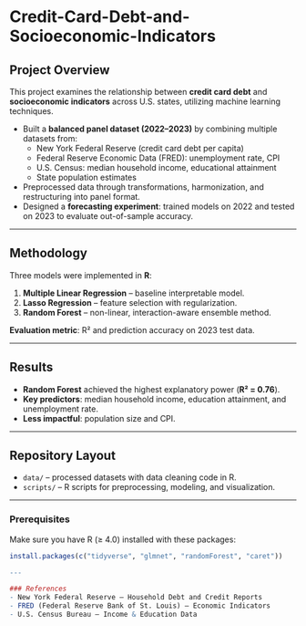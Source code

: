 # Credit-Card-Debt-and-Socioeconomic-Indicators
## Project Overview
This project examines the relationship between **credit card debt** and **socioeconomic indicators** across U.S. states, utilizing machine learning techniques.  

- Built a **balanced panel dataset (2022–2023)** by combining multiple datasets from:  
  - New York Federal Reserve (credit card debt per capita)  
  - Federal Reserve Economic Data (FRED): unemployment rate, CPI  
  - U.S. Census: median household income, educational attainment  
  - State population estimates  
- Preprocessed data through transformations, harmonization, and restructuring into panel format.  
- Designed a **forecasting experiment**: trained models on 2022 and tested on 2023 to evaluate out-of-sample accuracy.  

---

## Methodology
Three models were implemented in **R**:  

1. **Multiple Linear Regression** – baseline interpretable model.  
2. **Lasso Regression** – feature selection with regularization.  
3. **Random Forest** – non-linear, interaction-aware ensemble method.  

**Evaluation metric**: R² and prediction accuracy on 2023 test data.  

---

## Results
- **Random Forest** achieved the highest explanatory power (**R² = 0.76**).  
- **Key predictors**: median household income, education attainment, and unemployment rate.  
- **Less impactful**: population size and CPI.
  
---

## Repository Layout
- `data/` – processed datasets with data cleaning code in R.  
- `scripts/` – R scripts for preprocessing, modeling, and visualization.

---

### Prerequisites
Make sure you have R (≥ 4.0) installed with these packages:
```R
install.packages(c("tidyverse", "glmnet", "randomForest", "caret"))

---

### References
- New York Federal Reserve – Household Debt and Credit Reports  
- FRED (Federal Reserve Bank of St. Louis) – Economic Indicators  
- U.S. Census Bureau – Income & Education Data  

  
